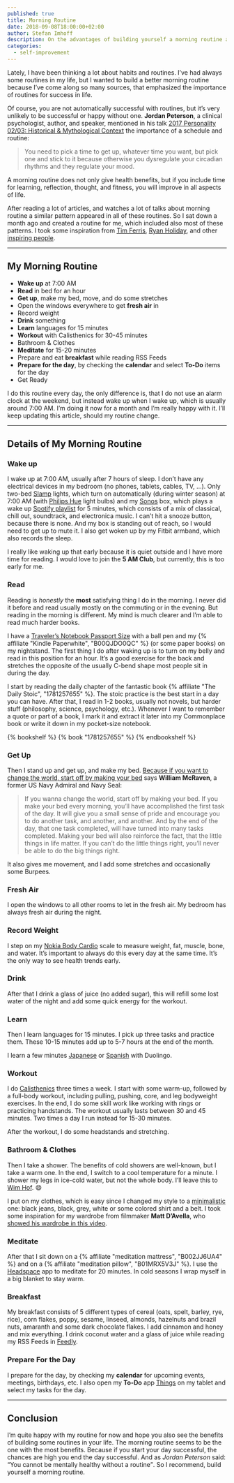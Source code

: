 ```yaml
---
published: true
title: Morning Routine
date: 2018-09-08T18:00:00+02:00
author: Stefan Imhoff
description: On the advantages of building yourself a morning routine and the details of my morning routine.
categories:
  - self-improvement
---
```


Lately, I have been thinking a lot about habits and routines. I’ve had always some routines in my life, but I wanted to build a better morning routine because I’ve come along so many sources, that emphasized the importance of routines for success in life.

Of course, you are not automatically successful with routines, but it’s very unlikely to be successful or happy without one. **Jordan Peterson**, a clinical psychologist, author, and speaker, mentioned in his talk [2017 Personality 02/03: Historical & Mythological Context](https://youtu.be/HbAZ6cFxCeY?t=1h36m32s) the importance of a schedule and routine:

> You need to pick a time to get up, whatever time you want, but pick one and stick to it because otherwise you dysregulate your circadian rhythms and they regulate your mood.

A morning routine does not only give health benefits, but if you include time for learning, reflection, thought, and fitness, you will improve in all aspects of life.

After reading a lot of articles, and watches a lot of talks about morning routine a similar pattern appeared in all of these routines. So I sat down a month ago and created a routine for me, which included also most of these patterns. I took some inspiration from [Tim Ferris](https://youtu.be/LHAyE0UC5I4), [Ryan Holiday](https://ryanholiday.net/my-morning-routine/), and other [inspiring people](https://mymorningroutine.com/routines/).

---

## My Morning Routine

- **Wake up** at 7:00 AM
- **Read** in bed for an hour
- **Get up**, make my bed, move, and do some stretches
- Open the windows everywhere to get **fresh air** in
- Record weight
- **Drink** something
- **Learn** languages for 15 minutes
- **Workout** with Calisthenics for 30-45 minutes
- Bathroom & Clothes
- **Meditate** for 15-20 minutes
- Prepare and eat **breakfast** while reading RSS Feeds
- **Prepare for the day**, by checking the **calendar** and select **To-Do** items for the day
- Get Ready

I do this routine every day, the only difference is, that I do not use an alarm clock at the weekend, but instead wake up when I wake up, which is usually around 7:00 AM. I’m doing it now for a month and I’m really happy with it. I’ll keep updating this article, should my routine change.

---

## Details of My Morning Routine

### Wake up

I wake up at 7:00 AM, usually after 7 hours of sleep. I don’t have any electrical devices in my bedroom (no phones, tablets, cables, TV, …). Only two-bed [Slamp](https://www.slamp.com/en/products/table/bach-table/) lights, which turn on automatically (during winter season) at 7:00 AM (with [Philips Hue](https://www2.meethue.com/) light bulbs) and my [Sonos](https://www.sonos.com) box, which plays a wake up [Spotify playlist](https://open.spotify.com/user/kogakure/playlist/4w4fnIgjcpUHJibrxJxMtO?si=3RBg7rd8QTeny_KE1fuMLg) for 5 minutes, which consists of a mix of classical, chill out, soundtrack, and electronica music. I can’t hit a snooze button, because there is none. And my box is standing out of reach, so I would need to get up to mute it. I also get woken up by my Fitbit armband, which also records the sleep.

I really like waking up that early because it is quiet outside and I have more time for reading. I would love to join the **5 AM Club**, but currently, this is too early for me.

### Read

Reading is _honestly_ the **most** satisfying thing I do in the morning. I never did it before and read usually mostly on the commuting or in the evening. But reading in the morning is different. My mind is much clearer and I’m able to read much harder books.

I have a [Traveler’s Notebook Passport Size](https://www.travelers-company.com/products/trnote/starter-kit-passport) with a ball pen and my {% affiliate "Kindle Paperwhite", "B00QJDO0QC" %} (or some paper books) on my nightstand. The first thing I do after waking up is to turn on my belly and read in this position for an hour. It’s a good exercise for the back and stretches the opposite of the usually C-bend shape most people sit in during the day.

I start by reading the daily chapter of the fantastic book {% affiliate "The Daily Stoic", "1781257655" %}. The stoic practice is the best start in a day you can have. After that, I read in 1-2 books, usually not novels, but harder stuff (philosophy, science, psychology, etc.). Whenever I want to remember a quote or part of a book, I mark it and extract it later into my Commonplace book or write it down in my pocket-size notebook.

{% bookshelf %}
{% book "1781257655" %}
{% endbookshelf %}

### Get Up

Then I stand up and get up, and make my bed. [Because if you want to change the world, start off by making your bed](https://youtu.be/3sK3wJAxGfs) says **William McRaven**, a former US Navy Admiral and Navy Seal:

> If you wanna change the world, start off by making your bed. If you make your bed every morning, you’ll have accomplished the first task of the day. It will give you a small sense of pride and encourage you to do another task, and another, and another. And by the end of the day, that one task completed, will have turned into many tasks completed. Making your bed will also reinforce the fact, that the little things in life matter. If you can’t do the little things right, you’ll never be able to do the big things right.

It also gives me movement, and I add some stretches and occasionally some Burpees.

### Fresh Air

I open the windows to all other rooms to let in the fresh air. My bedroom has always fresh air during the night.

### Record Weight

I step on my [Nokia Body Cardio](https://www.withings.com/de/de/body-cardio) scale to measure weight, fat, muscle, bone, and water. It’s important to always do this every day at the same time. It’s the only way to see health trends early.

### Drink

After that I drink a glass of juice (no added sugar), this will refill some lost water of the night and add some quick energy for the workout.

### Learn

Then I learn languages for 15 minutes. I pick up three tasks and practice them. These 10-15 minutes add up to 5-7 hours at the end of the month.

I learn a few minutes [Japanese](https://en.duolingo.com/course/ja/en/Learn-Japanese) or [Spanish](https://en.duolingo.com/course/es/en/Learn-Spanish) with Duolingo.

### Workout

I do [Calisthenics](/calisthenics/) three times a week. I start with some warm-up, followed by a full-body workout, including pulling, pushing, core, and leg bodyweight exercises. In the end, I do some skill work like working with rings or practicing handstands. The workout usually lasts between 30 and 45 minutes. Two times a day I run instead for 15-30 minutes.

After the workout, I do some headstands and stretching.

### Bathroom & Clothes

Then I take a shower. The benefits of cold showers are well-known, but I take a warm one. In the end, I switch to a cool temperature for a minute. I shower my legs in ice-cold water, but not the whole body. I’ll leave this to [Wim Hof](https://youtu.be/OpTG02x6w5o). 😄

I put on my clothes, which is easy since I changed my style to a [minimalistic](/minimalism/) one: black jeans, black, grey, white or some colored shirt and a belt. I took some inspiration for my wardrobe from filmmaker **Matt D’Avella**, who [showed his wardrobe in this video](https://youtu.be/DSHsIOIhjJY).

### Meditate

After that I sit down on a {% affiliate "meditation mattress", "B002JJ6UA4" %} and on a {% affiliate "meditation pillow", "B01MRX5V3J" %}. I use the [Headspace](https://www.headspace.com/) app to meditate for 20 minutes. In cold seasons I wrap myself in a big blanket to stay warm.

### Breakfast

My breakfast consists of 5 different types of cereal (oats, spelt, barley, rye, rice), corn flakes, poppy, sesame, linseed, almonds, hazelnuts and brazil nuts, amaranth and some dark chocolate flakes. I add cinnamon and honey and mix everything. I drink coconut water and a glass of juice while reading my RSS Feeds in [Feedly](https://feedly.com/kogakure).

### Prepare For the Day

I prepare for the day, by checking my **calendar** for upcoming events, meetings, birthdays, etc. I also open my **To-Do** app [Things](https://culturedcode.com/things/) on my tablet and select my tasks for the day.

---

## Conclusion

I’m quite happy with my routine for now and hope you also see the benefits of building some routines in your life. The morning routine seems to be the one with the most benefits. Because if you start your day successful, the chances are high you end the day successful. And as _Jordan Peterson_ said: <q>You cannot be mentally healthy without a routine</q>. So I recommend, build yourself a morning routine.

